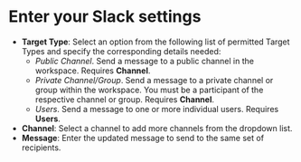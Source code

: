 # Enter your Slack settings

* **Target Type**: Select an option from the following list of permitted Target Types and specify the corresponding details needed:
  * _Public Channel_. Send a message to a public channel in the workspace. Requires **Channel**.
  * _Private Channel/Group_. Send a message to a private channel or group within the workspace. You must be a participant of the respective channel or group. Requires **Channel**.
  * _Users_. Send a message to one or more individual users. Requires **Users**.
* **Channel**: Select a channel to add more channels from the dropdown list.
* **Message**: Enter the updated message to send to the same set of recipients.

